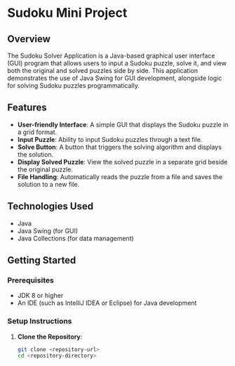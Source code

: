 # Sudoku Mini Project

## Overview

The Sudoku Solver Application is a Java-based graphical user interface (GUI) program that allows users to input a Sudoku puzzle, solve it, and view both the original and solved puzzles side by side. This application demonstrates the use of Java Swing for GUI development, alongside logic for solving Sudoku puzzles programmatically.

## Features

- **User-friendly Interface**: A simple GUI that displays the Sudoku puzzle in a grid format.
- **Input Puzzle**: Ability to input Sudoku puzzles through a text file.
- **Solve Button**: A button that triggers the solving algorithm and displays the solution.
- **Display Solved Puzzle**: View the solved puzzle in a separate grid beside the original puzzle.
- **File Handling**: Automatically reads the puzzle from a file and saves the solution to a new file.

## Technologies Used

- Java
- Java Swing (for GUI)
- Java Collections (for data management)

## Getting Started

### Prerequisites

- JDK 8 or higher
- An IDE (such as IntelliJ IDEA or Eclipse) for Java development

### Setup Instructions

1. **Clone the Repository**:
   ```bash
   git clone <repository-url>
   cd <repository-directory>
